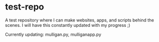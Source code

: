 # test-repo
 A test repository where I can make websites, apps, and scripts behind the scenes.
 I will have this constantly updated with my progress ;)

Currently updating: mulligan.py, mulliganapp.py
